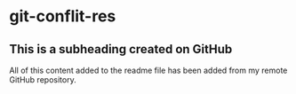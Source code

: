 # git-conflit-res

## This is a subheading created on GitHub

All of this content added to the readme file has been added from my remote GitHub repository.

